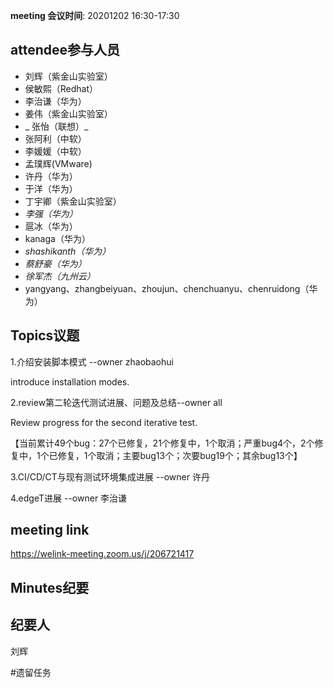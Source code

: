 **meeting 会议时间**: 20201202 16:30-17:30

## attendee参与人员
- 刘辉（紫金山实验室）
- 侯敏熙（Redhat）
- 李治谦（华为）
- 姜伟（紫金山实验室）
- _ 张怡（联想）_ 
- 张阿利（中软）
- 李媛媛（中软）
- 孟璞辉(VMware) 
- 许丹（华为）
- 于洋（华为） 
- 丁宇卿（紫金山实验室）
-  _李强（华为）_ 
- 扈冰（华为）
-  kanaga（华为） 
-  _shashikanth（华为）_ 
-  _蔡舒豪（华为）_ 
-  _徐军杰（九州云）_ 
- yangyang、zhangbeiyuan、zhoujun、chenchuanyu、chenruidong（华为）

## Topics议题

1.介绍安装脚本模式 --owner zhaobaohui

introduce installation modes.

2.review第二轮迭代测试进展、问题及总结--owner all

Review progress for the second iterative test.

【当前累计49个bug：27个已修复，21个修复中，1个取消；严重bug4个，2个修复中，1个已修复，1个取消；主要bug13个；次要bug19个；其余bug13个】

3.CI/CD/CT与现有测试环境集成进展 --owner 许丹

4.edgeT进展 --owner 李治谦

## meeting link
https://welink-meeting.zoom.us/j/206721417

## Minutes纪要
## 纪要人
刘辉

#遗留任务
